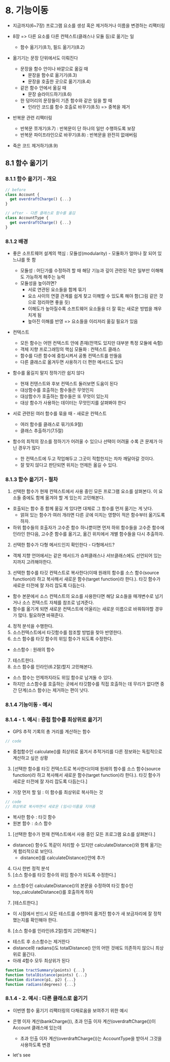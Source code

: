 # 8. 기능이동

- 지금까지(6~7장) 프로그램 요소를 생성 혹은 제거하거나 이름을 변경하는 리팩터링

- 8장 => 다른 요소를 다른 컨텍스트(클래스나 모듈 등)로 옮기는 일

  - 함수 옮기기(8.1), 필드 옮기기(8.2)

- 옮기기는 문장 단위에서도 이뤄진다

  - 문장을 함수 안이나 바깥으로 옮길 때
    - 문장을 함수로 옮기기(8.3)
    - 문장을 호출한 곳으로 옮기기(8.4)
  - 같은 함수 안에서 옮길 때
    - 문장 슬라이드하기(8.6)
  - 한 덩어리의 문장들이 기존 함수와 같은 일을 할 때
    - 인라인 코드를 함수 호출로 바꾸기(8.5) => 중복을 제거

- 반복문 관련 리팩터링

  - 반복문 쪼개기(8.7) : 반복문이 단 하나의 일만 수행하도록 보장
  - 반복문 파이프라인으로 바꾸기(8.8) : 반복문을 완전히 없애버림

- 죽은 코드 제거하기(8.9)

## 8.1 함수 옮기기

### 8.1.1 함수 옮기기 - 개요

```js
// before
class Account {
  get overdraftCharge() {...}
}

// after - 다른 클래스로 함수를 옮김
class AccountType {
  get overdraftCharge() {...}
}
```

### 8.1.2 배경

- 좋은 소프트웨어 설계의 핵심 : 모듈성(modularity) - 모듈화가 얼마나 잘 되어 있느냐를 뜻 함

  - 모듈성 : 어딘가를 수정하려 할 때 해당 기능과 깊이 관련된 작은 일부만 이해해도 가능하게 해주는 능력
  - 모듈성을 높이려면?
    - 서로 연관된 요소들을 함께 묶기
    - 요소 사이의 연결 관계를 쉽게 찾고 이해할 수 있도록 해야 함(그림 같은 것으로 정리하면 좋을 듯)
    - 이해도가 높아질수록 소프트웨어 요소들을 더 잘 묶는 새로운 방법을 깨우치게 됨
    - 높아진 이해를 반영 => 요소들을 이리저리 옮길 필요가 있음

- 컨텍스트

  - 모든 함수는 어떤 컨텍스트 안에 존재(전역도 있지만 대부분 특정 모듈에 속함)
  - 객체 지향 프로그래밍의 핵심 모듈화 : 컨텍스트 클래스
  - 함수를 다른 함수에 중첩시켜서 공통 컨텍스트를 만들음
  - 다른 클래스로 옮겨두면 사용하기 더 편한 메서드도 있다

- 함수를 옮길지 말지 정하기란 쉽지 않다

  - 현재 컨텐스트와 후보 컨텍스트 둘러보면 도움이 된다
  - 대상함수를 호출하는 함수들은 무엇인지
  - 대상함수가 호출하는 함수들은 또 무엇이 있는지
  - 대상 함수가 사용하는 데이터는 무엇인지를 살펴봐야 한다

- 서로 관련된 여러 함수를 묶을 때 - 새로운 컨텍스트

  - 여러 함수를 클래스로 묶기(6.9절)
  - 클래스 추출하기(7.5절)

- 함수의 최적의 장소를 정하기가 어려울 수 있으나 선택이 어려울 수록 큰 문제가 아닌 경우가 많다
  - 한 컨텍스트에 두고 작업해두고 그곳이 적합한지는 차차 깨달아갈 것이다.
  - 잘 맞지 않다고 판단되면 위치는 언제든 옮길 수 있다.

### 8.1.3 함수 옮기기 - 절차

1. 선택한 함수가 현재 컨텍스트에서 사용 중인 모든 프로그램 요소를 살펴본다.
   이 요소들 중에도 함께 옮겨야 할 게 있는지 고민해본다.

- 호출되는 함수 중 함께 옮길 게 있다면 대체로 그 함수를 먼저 옮기는 게 낫다.
  - 얽혀 있는 함수가 여러 개라면 다른 곳에 미치는 영향이 적은 함수부터 옮기도록 하자.
- 하위 함수들의 호출자가 고수준 함수 하나뿐이면 먼저 하위 함수들을 고수준 함수에 인라인 한다음,
  고수준 함수를 옮기고, 옮긴 위치에서 개별 함수들을 다시 추출하자.

2. 선택한 함수가 다형 메서드인지 확인한다 - 다형메서드?

- 객체 지향 언어에서는 같은 메서드가 슈퍼클래스나 서브클래스에도 선언되어 있는지까지 고려해야한다.

3. 선택한 함수를 타깃 컨텍스트로 복사한다(이때 원래의 함수를 소스 함수(source function)라 하고 복사해서 새로운 함수(target function)라 한다.). 타깃 함수가 새로운 터전에 잘 자리 잡도록 다듬는다.

- 함수 본문에서 소스 컨텍스트의 요소를 사용한다면 해당 요소들을 매개변수로 넘기거나 소스 컨텍스트 자체를 참조로 넘겨준다.
- 함수를 옮기게 되면 새로운 컨텍스트에 어울리는 새로운 이름으로 바꿔줘야할 경우가 많다.
  필요하면 바꿔준다.

4. 정적 분석을 수행한다.
5. 소스컨텍스트에서 타깃함수를 참조할 방법을 찾아 반영한다.
6. 소스 함수를 타깃 함수의 위임 함수가 되도록 수정한다.

- 소스함수 : 원래의 함수

7. 테스트한다.
8. 소스 함수를 인라인(6.2절)할지 고민해본다.

- 소스 함수는 언제까지라도 위임 함수로 남겨둘 수 있다.
- 하지만 소스함수를 호출하는 곳에서 타깃함수를 직접 호출하는 데 무리가 없다면 중간 단계(소스 함수)는 제거하는 편이 낫다.

### 8.1.4 기능이동 - 예시

### 8.1.4 - 1. 예시 : 중첩 함수를 최상위로 옮기기

- GPS 추적 기록의 총 거리를 계산하는 함수

```js
// code
```

- 중첩함수인 calculate()를 최상위로 옮겨서 추적거리를 다른 정보와는 독립적으로 계산하고 싶은 상황

3. [선택한 함수를 타깃 컨텍스트로 복사한다(이때 원래의 함수를 소스 함수(source function)라 하고 복사해서 새로운 함수(target function)라 한다.). 타깃 함수가 새로운 터전에 잘 자리 잡도록 다듬는다.]

- 가장 먼저 할 일 : 이 함수를 최상위로 복사하는 것

```js
// code
// 최상위로 복사하면서 새로운 (임시)이름을 지어줌
```

- 복사한 함수 : 타깃 함수
- 원본 함수 : 소스 함수

1. [선택한 함수가 현재 컨텍스트에서 사용 중인 모든 프로그램 요소를 살펴본다.]

- distance() 함수도 똑같이 처리할 수 있지만 calculateDistance()와 함께 옮기는 게 함리적으로 보인다.
  - distance()를 calculateDistance()안에 추가

4. 다시 한번 정적 분석
5. [소스 함수를 타깃 함수의 위임 함수가 되도록 수정한다.]

- 소스함수인 calculateDistance()의 본문을 수정하여 타깃 함수인 top_calculateDistance()를 호출하게 하자

7. [테스트한다.]

- 이 시점에서 반드시 모든 테스트를 수행하여 옮겨진 함수가 새 보금자리에 잘 정착했는지를 확인해야 한다.

8. [소스 함수를 인라인(6.2절)할지 고민해본다.]

- 테스트 후 소스함수는 제거한다
- distance와 radians()도 totalDistance() 안의 어떤 것에도 의존하지 않으니 최상위로 옮긴다.
- 아래 4함수 모두 최상위가 된다

```js
function tractSummary(points) {...}
function totalDistance(points) {...}
function distance(p1, p2) {...}
function radians(degrees) {...}
```

### 8.1.4 - 2. 예시 : 다른 클래스로 옮기기

- 이번엔 함수 옮기기 리팩터링의 다채로움을 보여주기 위한 예시
- 은행 이자 계산(bankCharge()), 초과 인출 이자 계산(overdraftCharge())이 Account 클래스에 있는데

  - 초과 인출 이자 계산(overdraftCharge())는 AccountType을 받아서 그것을 사용하도록 변경

- let's see
